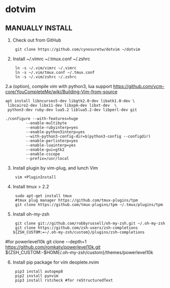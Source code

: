 dotvim
======
MANUALLY INSTALL
----------------

1. Check out from GitHub

        git clone https://github.com/cynosuretw/dotvim ~/dotvim

2. Install ~/.vimrc ~/.tmux.conf ~/.zshrc

        ln -s ~/.vim/vimrc ~/.vimrc 
        ln -s ~/.vim/tmux.conf ~/.tmux.conf
        ln -s ~/.vim/zshrc ~/.zshrc
2.a (option), compile vim with python3, lua support
   https://github.com/ycm-core/YouCompleteMe/wiki/Building-Vim-from-source
   ```
   apt install libncurses5-dev libgtk2.0-dev libatk1.0-dev \
    libcairo2-dev libx11-dev libxpm-dev libxt-dev  \
    python3-dev ruby-dev lua5.2 liblua5.2-dev libperl-dev git

   ./configure --with-features=huge
            --enable-multibyte
            --enable-rubyinterp=yes
            --enable-python3interp=yes
            --with-python3-config-dir=$(python3-config --configdir)
            --enable-perlinterp=yes
            --enable-luainterp=yes
            --enable-gui=gtk2
            --enable-cscope
            --prefix=/usr/local
   ```

3. Install plugin by vim-plug, and lunch Vim

        vim +PluginInstall

4. Install tmux > 2.2

        sudo apt-get install tmux
        #tmux plug manager https://github.com/tmux-plugins/tpm
        git clone https://github.com/tmux-plugins/tpm ~/.tmux/plugins/tpm

5. Install oh-my-zsh

        git clone git://github.com/robbyrussell/oh-my-zsh.git ~/.oh-my-zsh
        git clone https://github.com/zsh-users/zsh-completions ${ZSH_CUSTOM:=~/.oh-my-zsh/custom}/plugins/zsh-completions
#for powerlevel10k
        git clone --depth=1 https://github.com/romkatv/powerlevel10k.git ${ZSH_CUSTOM:-$HOME/.oh-my-zsh/custom}/themes/powerlevel10k


6. Install pip package for vim deoplete.nvim

        pip3 install autopep8
        pip2 install pynvim
        pip3 install rstcheck #for reStructuredText
